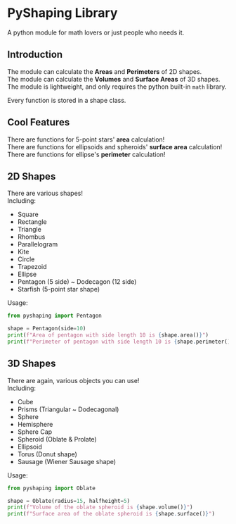 # PyShaping Library  
A python module for math lovers or just people who needs it.  
  
## Introduction  
The module can calculate the **Areas** and **Perimeters** of 2D shapes.  
The module can calculate the **Volumes** and **Surface Areas** of 3D shapes.  
The module is lightweight, and only requires the python built-in `math` library.  
  
Every function is stored in a shape class.  
  
## Cool Features  
There are functions for 5-point stars' **area** calculation!  
There are functions for ellipsoids and spheroids' **surface area** calculation!  
There are functions for ellipse's **perimeter** calculation!  
  
## 2D Shapes  
There are various shapes!  
Including:  
 - Square
 - Rectangle
 - Triangle
 - Rhombus
 - Parallelogram
 - Kite
 - Circle
 - Trapezoid
 - Ellipse
 - Pentagon (5 side) ~ Dodecagon (12 side)
 - Starfish (5-point star shape)

Usage:  
```python
from pyshaping import Pentagon

shape = Pentagon(side=10)
print(f"Area of pentagon with side length 10 is {shape.area()}")
print(f"Perimeter of pentagon with side length 10 is {shape.perimeter()}")

```  
  
## 3D Shapes
There are again, various objects you can use!  
Including:  
 - Cube
 - Prisms (Triangular ~ Dodecagonal)
 - Sphere
 - Hemisphere
 - Sphere Cap
 - Spheroid (Oblate & Prolate)
 - Ellipsoid
 - Torus (Donut shape)
 - Sausage (Wiener Sausage shape)
  
Usage:  
```python
from pyshaping import Oblate

shape = Oblate(radius=15, halfheight=5)
print(f"Volume of the oblate spheroid is {shape.volume()}")
print(f"Surface area of the oblate spheroid is {shape.surface()}")

```
